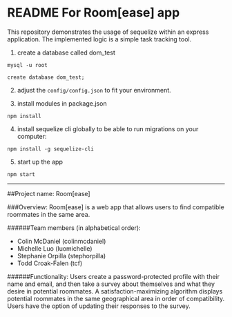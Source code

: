 # README For Room[ease] app

This repository demonstrates the usage of sequelize within an express application.
The implemented logic is a simple task tracking tool.

1. create a database called dom_test

`mysql -u root`

`create database dom_test;`

2. adjust the `config/config.json` to fit your environment.

3. install modules in package.json

`npm install`

4. install sequelize cli globally to be able to run migrations on your computer:

`npm install -g sequelize-cli`

5. start up the app

`npm start`

-----

##Project name: Room[ease]

###Overview:
Room[ease] is a web app that allows users to find compatible roommates in the same area.

######Team members (in alphabetical order):
- Colin McDaniel (colinmcdaniel)
- Michelle Luo (luomichelle)
- Stephanie Orpilla (stephorpilla)
- Todd Croak-Falen (tcf)

######Functionality:
Users create a password-protected profile with their name and email, and then take a survey about themselves and what they desire in potential roommates. A satisfaction-maximizing algorithm displays potential roommates in the same geographical area in order of compatibility. Users have the option of updating their responses to the survey.
